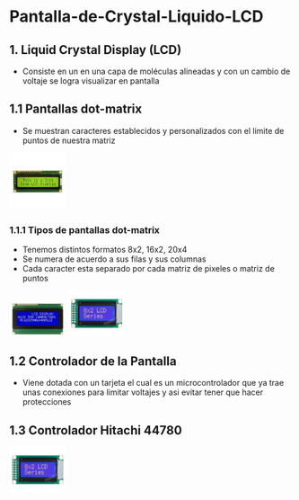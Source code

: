 # Pantalla-de-Crystal-Liquido-LCD

## 1. Liquid Crystal Display (LCD)

- Consiste en un en una capa de moléculas alineadas y con un cambio de voltaje se logra visualizar en pantalla

## 1.1 Pantallas dot-matrix

 - Se muestran caracteres establecidos y personalizados con el limite de puntos de nuestra matriz

<img src="https://github.com/HeisenDiaz/Pantalla-de-Crystal-Liquido-LCD/blob/main/Liquid-Crystal-Display-16x2-1.png" width="20%">

### 1.1.1 Tipos de pantallas dot-matrix

- Tenemos distintos formatos 8x2, 16x2, 20x4
- Se numera de acuerdo a sus filas y sus columnas
- Cada caracter esta separado por cada matriz de pixeles o matriz de puntos
  
<img src="https://github.com/HeisenDiaz/Pantalla-de-Crystal-Liquido-LCD/blob/main/D_NQ_NP_844791-MCO48762011723_012022-O.webp" width="20%">

<img src="https://github.com/HeisenDiaz/Pantalla-de-Crystal-Liquido-LCD/blob/main/RC0802A1-BIW-2.png" width="20%">

## 1.2 Controlador de la Pantalla
 
 - Viene dotada con un tarjeta el cual es un microcontrolador que ya trae unas conexiones para limitar voltajes y asi evitar tener que hacer protecciones

## 1.3 Controlador Hitachi 44780

<img src="https://github.com/HeisenDiaz/Pantalla-de-Crystal-Liquido-LCD/blob/main/RC0802A1-BIW-2.png" width="20%">
